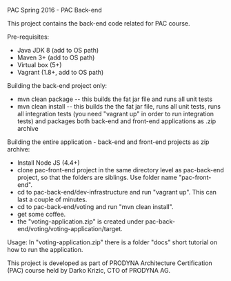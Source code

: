 PAC Spring 2016 - PAC Back-end

This project contains the back-end code related for PAC course.

Pre-requisites:
- Java JDK 8 (add to OS path)
- Maven 3+ (add to OS path)
- Virtual box (5+)
- Vagrant (1.8+, add to OS path)

Building the back-end project only:
- mvn clean package -- this builds the fat jar file and runs all unit tests
- mvn clean install -- this builds the the fat jar file, runs all unit tests, runs all integration tests (you need "vagrant up" in order to run integration tests) and packages both back-end and front-end applications as .zip archive

Building the entire application - back-end and front-end projects as zip archive:
- Install Node JS (4.4+)
- clone pac-front-end project in the same directory level as pac-back-end project, so that the folders are siblings. Use folder name "pac-front-end".
- cd to pac-back-end/dev-infrastructure and run "vagrant up". This can last a couple of minutes.
- cd to pac-back-end/voting and run "mvn clean install".
- get some coffee.
- the "voting-application.zip" is created under pac-back-end/voting/voting-application/target.

Usage:
In "voting-application.zip" there is a folder "docs" short tutorial on how to run the application.

This project is developed as part of PRODYNA Architecture Certification (PAC) course held by Darko Krizic, CTO of PRODYNA AG.
